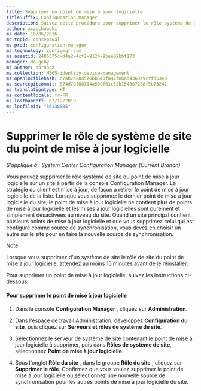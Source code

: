 ```yaml
---
title: Supprimer un point de mise à jour logicielle
titleSuffix: Configuration Manager
description: Suivez cette procédure pour supprimer le rôle système de site du point de mise à jour logicielle sur un site à partir de la console Configuration Manager.
author: aczechowski
ms.date: 10/06/2016
ms.topic: conceptual
ms.prod: configuration-manager
ms.technology: configmgr-sum
ms.assetid: 2486375c-d4a2-4cf2-9124-9bee02bbf173
manager: dougeby
ms.author: aaroncz
ms.collection: M365-identity-device-management
ms.openlocfilehash: c7ab7e28d576bb543fa47f86ad4363e9cffd53e0
ms.sourcegitcommit: 874d78f08714a509f61c52b154387268f5b73242
ms.translationtype: HT
ms.contentlocale: fr-FR
ms.lasthandoff: 02/12/2019
ms.locfileid: "56138005"
---
```

#  <a name="BKMK_RemoveSUP"></a> Supprimer le rôle de système de site du point de mise à jour logicielle  

*S’applique à : System Center Configuration Manager (Current Branch)*

Vous pouvez supprimer le rôle système de site du point de mise à jour logicielle sur un site à partir de la console Configuration Manager. La stratégie du client est mise à jour, de façon à retirer le point de mise à jour logicielle de la liste. Lorsque vous supprimez le dernier point de mise à jour logicielle du site, le point de mise à jour logicielle ne contient plus de points de mise à jour logicielle et les mises à jour logicielles sont purement et simplement désactivées au niveau du site. Quand un site principal contient plusieurs points de mise à jour logicielle et que vous supprimez celui qui est configuré comme source de synchronisation, vous devez en choisir un autre sur le site pour en faire la nouvelle source de synchronisation.  

> [!NOTE]  
>  Lorsque vous supprimez d'un système de site le rôle de site du point de mise à jour logicielle, attendez au moins 15 minutes avant de le réinstaller.  

 Pour supprimer un point de mise à jour logicielle, suivez les instructions ci-dessous.  

#### <a name="to-remove-the-software-update-point"></a>Pour supprimer le point de mise à jour logicielle  

1.  Dans la console **Configuration Manager** , cliquez sur **Administration**.  

2.  Dans l'espace de travail Administration, développez **Configuration du site**, puis cliquez sur **Serveurs et rôles de système de site**.  

3.  Sélectionnez le serveur de système de site contenant le point de mise à jour logicielle à supprimer, puis dans **Rôles de système de site**, sélectionnez **Point de mise à jour logicielle**.  

4.  Sous l'onglet **Rôle du site** , dans le groupe **Rôle du site** , cliquez sur **Supprimer le rôle**. Confirmez que vous voulez supprimer le point de mise à jour logicielle ou sélectionnez une nouvelle source de synchronisation pour les autres points de mise à jour logicielle du site.  
